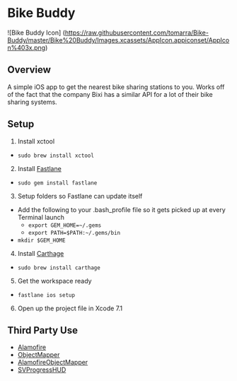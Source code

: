 # Bike Buddy
![Bike Buddy Icon]
(https://raw.githubusercontent.com/tomarra/Bike-Buddy/master/Bike%20Buddy/Images.xcassets/AppIcon.appiconset/AppIcon%403x.png)

## Overview
A simple iOS app to get the nearest bike sharing stations to you. Works off of the fact that the company Bixi has a similar API for a lot of their bike sharing systems.

## Setup
1. Install xctool
  * `sudo brew install xctool`
2. Install [Fastlane](https://fastlane.tools)
  * `sudo gem install fastlane`
3. Setup folders so Fastlane can update itself
  * Add the following to your .bash_profile file so it gets picked up at every Terminal launch
    * `export GEM_HOME=~/.gems`
    * `export PATH=$PATH:~/.gems/bin`
  * `mkdir $GEM_HOME`
4. Install [Carthage](https://github.com/Carthage/Carthage)
  * `sudo brew install carthage`
5. Get the workspace ready
 * `fastlane ios setup`
6. Open up the project file in Xcode 7.1

## Third Party Use
* [Alamofire](https://github.com/Alamofire/Alamofire)
* [ObjectMapper](https://github.com/Hearst-DD/ObjectMapper)
* [AlamofireObjectMapper](https://github.com/tristanhimmelman/AlamofireObjectMapper)
* [SVProgressHUD](https://github.com/TransitApp/SVProgressHUD)
